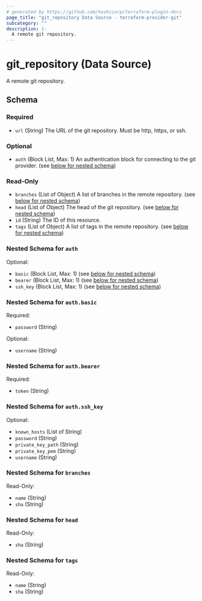 ```yaml
---
# generated by https://github.com/hashicorp/terraform-plugin-docs
page_title: "git_repository Data Source - terraform-provider-git"
subcategory: ""
description: |-
  A remote git repository.
---
```


# git_repository (Data Source)

A remote git repository.



<!-- schema generated by tfplugindocs -->
## Schema

### Required

- `url` (String) The URL of the git repository. Must be http, https, or ssh.

### Optional

- `auth` (Block List, Max: 1) An authentication block for connecting to the git provider. (see [below for nested schema](#nestedblock--auth))

### Read-Only

- `branches` (List of Object) A list of branches in the remote repository. (see [below for nested schema](#nestedatt--branches))
- `head` (List of Object) The head of the git repository. (see [below for nested schema](#nestedatt--head))
- `id` (String) The ID of this resource.
- `tags` (List of Object) A list of tags in the remote repository. (see [below for nested schema](#nestedatt--tags))

<a id="nestedblock--auth"></a>
### Nested Schema for `auth`

Optional:

- `basic` (Block List, Max: 1) (see [below for nested schema](#nestedblock--auth--basic))
- `bearer` (Block List, Max: 1) (see [below for nested schema](#nestedblock--auth--bearer))
- `ssh_key` (Block List, Max: 1) (see [below for nested schema](#nestedblock--auth--ssh_key))

<a id="nestedblock--auth--basic"></a>
### Nested Schema for `auth.basic`

Required:

- `password` (String)

Optional:

- `username` (String)


<a id="nestedblock--auth--bearer"></a>
### Nested Schema for `auth.bearer`

Required:

- `token` (String)


<a id="nestedblock--auth--ssh_key"></a>
### Nested Schema for `auth.ssh_key`

Optional:

- `known_hosts` (List of String)
- `password` (String)
- `private_key_path` (String)
- `private_key_pem` (String)
- `username` (String)



<a id="nestedatt--branches"></a>
### Nested Schema for `branches`

Read-Only:

- `name` (String)
- `sha` (String)


<a id="nestedatt--head"></a>
### Nested Schema for `head`

Read-Only:

- `sha` (String)


<a id="nestedatt--tags"></a>
### Nested Schema for `tags`

Read-Only:

- `name` (String)
- `sha` (String)
